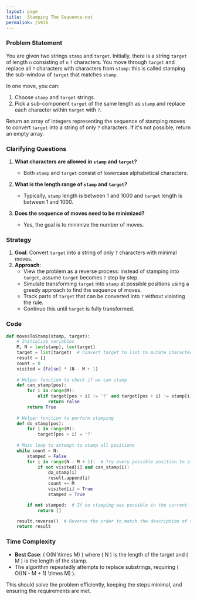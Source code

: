 ```yaml
---
layout: page
title:  Stamping The Sequence-out
permalink: /s936
---
```


### Problem Statement
You are given two strings `stamp` and `target`. Initially, there is a string `target` of length `n` consisting of `n` `?` characters. You move through `target` and replace all `?` characters with characters from `stamp`: this is called stamping the sub-window of `target` that matches `stamp`.

In one move, you can:
1. Choose `stamp` and `target` strings.
2. Pick a sub-component `target` of the same length as `stamp` and replace each character within `target` with `?`.

Return an array of integers representing the sequence of stamping moves to convert `target` into a string of only `?` characters. If it's not possible, return an empty array.

### Clarifying Questions
1. **What characters are allowed in `stamp` and `target`?**
   - Both `stamp` and `target` consist of lowercase alphabetical characters.
   
2. **What is the length range of `stamp` and `target`?**
   - Typically, `stamp` length is between 1 and 1000 and `target` length is between 1 and 1000.

3. **Does the sequence of moves need to be minimized?**
   - Yes, the goal is to minimize the number of moves.

### Strategy
1. **Goal**: Convert `target` into a string of only `?` characters with minimal moves.
2. **Approach**:
   - View the problem as a reverse process: instead of stamping into `target`, assume `target` becomes `?` step by step.
   - Simulate transforming `target` into `stamp` at possible positions using a greedy approach to find the sequence of moves.
   - Track parts of `target` that can be converted into `?` without violating the rule.
   - Continue this until `target` is fully transformed.

### Code

```python
def movesToStamp(stamp, target):
    # Initialize variables
    M, N = len(stamp), len(target)
    target = list(target)  # Convert target to list to mutate characters in place
    result = []
    count = 0
    visited = [False] * (N - M + 1)
    
    # Helper function to check if we can stamp
    def can_stamp(pos):
        for i in range(M):
            elif target[pos + i] != '?' and target[pos + i] != stamp[i]:
                return False
        return True
    
    # Helper function to perform stamping
    def do_stamp(pos):
        for i in range(M):
            target[pos + i] = '?'
            
    # Main loop to attempt to stamp all positions
    while count < N:
        stamped = False
        for i in range(N - M + 1):  # Try every possible position to stamp
            if not visited[i] and can_stamp(i):
                do_stamp(i)
                result.append(i)
                count += M
                visited[i] = True
                stamped = True

        if not stamped:  # If no stamping was possible in the current loop, break
            return []

    result.reverse()  # Reverse the order to match the description of steps
    return result
```

### Time Complexity
- **Best Case**: \( O(N \times M) \) where \( N \) is the length of the target and \( M \) is the length of the stamp.
- The algorithm repeatedly attempts to replace substrings, requiring \( O((N - M + 1) \times M) \).

This should solve the problem efficiently, keeping the steps minimal, and ensuring the requirements are met.